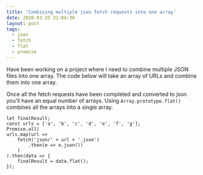 ```yaml
---
title: 'Combining multiple json fetch requests into one array'
date: 2020-03-25 21:04:30
layout: post
tags:
  - json
  - fetch
  - flat
  - promise
---
```


Have been working on a project where I need to combine multiple JSON files into one array. The code below will take an array of URLs and combine them into one array.

Once all the fetch requests have been completed and converted to json you'll have an equal number of arrays. Using `Array.prototype.flat()` combines all the arrays into a single array.

    let finalResult;
    const urls = ['a', 'b', 'c', 'd', 'e', 'f', 'g'];
    Promise.all(
    urls.map(url =>
        fetch('json/' + url + '.json')
            .then(e => e.json())
        )
    ).then(data => {
        finalResult = data.flat();
    });
